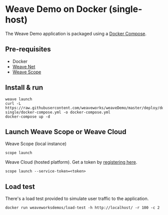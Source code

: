 # Weave Demo on Docker (single-host)

The Weave Demo application is packaged using a [Docker Compose](https://docs.docker.com/compose/).

## Pre-requisites

- Docker
- [Weave Net](https://www.weave.works/products/install-weave-net/)
- [Weave Scope](https://www.weave.works/products/install-weave-scope/)

## Install & run

    weave launch
    curl -L https://raw.githubusercontent.com/weaveworks/weaveDemo/master/deploy/docker-single/docker-compose.yml -o docker-compose.yml
    docker-compose up -d

## Launch Weave Scope or Weave Cloud

Weave Scope (local instance)

    scope launch

Weave Cloud (hosted platform). Get a token by [registering here](http://cloud.weave.works/).

    scope launch --service-token=<token>

## Load test

There's a load test provided to simulate user traffic to the application.

    docker run weaveworksdemos/load-test -h http://localhost/ -r 100 -c 2


